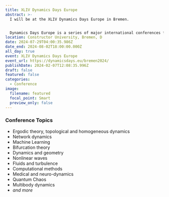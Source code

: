 ```yaml
---
title: XLIV Dynamics Days Europe
abstract: >-
  I will be at the XLIV Dynamics Days Europe in Bremen.


  Dynamics Days Europe is a series of major international conferences founded in the 1980’s that provides a European forum for developments in the theory and applications of dynamics. For more than 40 years, it has been bringing together researchers from a wide range of backgrounds including physics, mathematics, biology, and engineering for interdisciplinary research in nonlinear science.
location: Constructor University, Bremen, D
date: 2024-07-29T04:00:35.986Z
date_end: 2024-08-02T18:00:00.000Z
all_day: true
event: XLIV Dynamics Days Europe
event_url: https://dynamicsdays.eu/bremen2024/
publishDate: 2024-02-07T12:08:35.996Z
draft: false
featured: false
categories:
  - Conference
image:
  filename: featured
  focal_point: Smart
  preview_only: false
---
```

### Conference Topics

* Ergodic theory, topological and homogeneous dynamics
* Network dynamics
* Machine Learning
* Bifurcation theory
* Dynamics and geometry
* Nonlinear waves
* Fluids and turbulence
* Computational methods
* Medical and neuro-dynamics
* Quantum Chaos
* Multibody dynamics
* *and more*